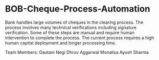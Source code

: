 # BOB-Cheque-Process-Automation
Bank handles large volumes of cheques in the clearing process. The process involves many technical verifications including signature verification. Some of these steps are manual and require human intervention to complete the process. The current process requires a high human capital deployment and longer processing time.

Team Members: 
  Gautam Negi
  Dhruv Aggarwal
  Monalisa
  Ayush Sharma
